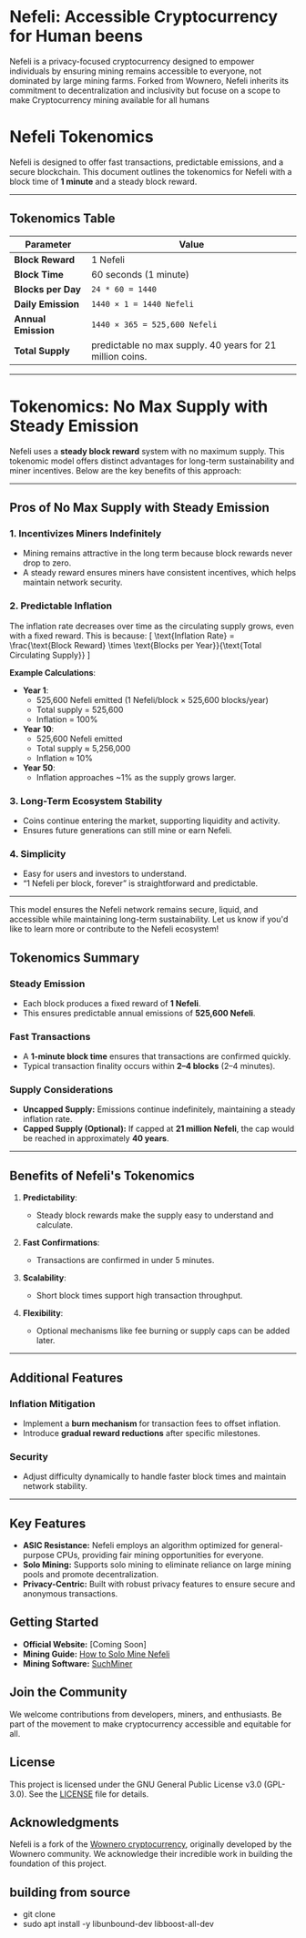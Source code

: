 # Nefeli: Accessible Cryptocurrency for Human beens

Nefeli is a privacy-focused cryptocurrency designed to empower individuals by ensuring mining remains accessible to everyone, not dominated by large mining farms. Forked from Wownero, Nefeli inherits its commitment to decentralization and inclusivity but focuse on a scope to make Cryptocurrency mining available for all humans

# Nefeli Tokenomics

Nefeli is designed to offer fast transactions, predictable emissions, and a secure blockchain. This document outlines the tokenomics for Nefeli with a block time of **1 minute** and a steady block reward.

---

## Tokenomics Table

| **Parameter**         | **Value**                        |
|------------------------|----------------------------------|
| **Block Reward**       | 1 Nefeli                        |
| **Block Time**         | 60 seconds (1 minute)           |
| **Blocks per Day**     | `24 * 60 = 1440`                |
| **Daily Emission**     | `1440 × 1 = 1440 Nefeli`        |
| **Annual Emission**    | `1440 × 365 = 525,600 Nefeli`   |
| **Total Supply**       | predictable no max supply. 40 years for 21 million coins.|

---
# Tokenomics: No Max Supply with Steady Emission

Nefeli uses a **steady block reward** system with no maximum supply. This tokenomic model offers distinct advantages for long-term sustainability and miner incentives. Below are the key benefits of this approach:

---

## Pros of No Max Supply with Steady Emission

### **1. Incentivizes Miners Indefinitely**
- Mining remains attractive in the long term because block rewards never drop to zero.
- A steady reward ensures miners have consistent incentives, which helps maintain network security.

### **2. Predictable Inflation**
The inflation rate decreases over time as the circulating supply grows, even with a fixed reward. This is because:
\[
\text{Inflation Rate} = \frac{\text{Block Reward} \times \text{Blocks per Year}}{\text{Total Circulating Supply}}
\]

**Example Calculations**:
- **Year 1**: 
  - 525,600 Nefeli emitted (1 Nefeli/block × 525,600 blocks/year)
  - Total supply = 525,600
  - Inflation = 100%
- **Year 10**:
  - 525,600 Nefeli emitted
  - Total supply ≈ 5,256,000
  - Inflation ≈ 10%
- **Year 50**:
  - Inflation approaches ~1% as the supply grows larger.

### **3. Long-Term Ecosystem Stability**
- Coins continue entering the market, supporting liquidity and activity.
- Ensures future generations can still mine or earn Nefeli.

### **4. Simplicity**
- Easy for users and investors to understand.
- “1 Nefeli per block, forever” is straightforward and predictable.

---

This model ensures the Nefeli network remains secure, liquid, and accessible while maintaining long-term sustainability. Let us know if you'd like to learn more or contribute to the Nefeli ecosystem!

## Tokenomics Summary

### **Steady Emission**
- Each block produces a fixed reward of **1 Nefeli**.
- This ensures predictable annual emissions of **525,600 Nefeli**.

### **Fast Transactions**
- A **1-minute block time** ensures that transactions are confirmed quickly.
- Typical transaction finality occurs within **2–4 blocks** (2–4 minutes).

### **Supply Considerations**
- **Uncapped Supply:** Emissions continue indefinitely, maintaining a steady inflation rate.
- **Capped Supply (Optional):** If capped at **21 million Nefeli**, the cap would be reached in approximately **40 years**.

---

## Benefits of Nefeli's Tokenomics

1. **Predictability**:
   - Steady block rewards make the supply easy to understand and calculate.

2. **Fast Confirmations**:
   - Transactions are confirmed in under 5 minutes.

3. **Scalability**:
   - Short block times support high transaction throughput.

4. **Flexibility**:
   - Optional mechanisms like fee burning or supply caps can be added later.

---

## Additional Features

### Inflation Mitigation
- Implement a **burn mechanism** for transaction fees to offset inflation.
- Introduce **gradual reward reductions** after specific milestones.

### Security
- Adjust difficulty dynamically to handle faster block times and maintain network stability.

---

## Key Features

- **ASIC Resistance:** Nefeli employs an algorithm optimized for general-purpose CPUs, providing fair mining opportunities for everyone.
- **Solo Mining:** Supports solo mining to eliminate reliance on large mining pools and promote decentralization.
- **Privacy-Centric:** Built with robust privacy features to ensure secure and anonymous transactions.

## Getting Started

- **Official Website:** [Coming Soon]
- **Mining Guide:** [How to Solo Mine Nefeli](#)
- **Mining Software:** [SuchMiner](#)

## Join the Community

We welcome contributions from developers, miners, and enthusiasts. Be part of the movement to make cryptocurrency accessible and equitable for all.

## License

This project is licensed under the GNU General Public License v3.0 (GPL-3.0). See the [LICENSE](LICENSE) file for details.

## Acknowledgments

Nefeli is a fork of the [Wownero cryptocurrency](https://codeberg.org/wownero/wownero), originally developed by the Wownero community. We acknowledge their incredible work in building the foundation of this project.


## building from source

- git clone 
- sudo apt install -y libunbound-dev  libboost-all-dev